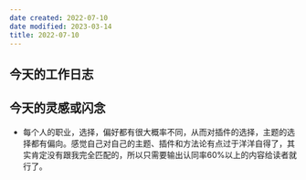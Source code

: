 ```yaml
---
date created: 2022-07-10
date modified: 2023-03-14
title: 2022-07-10
---
```


## 今天的工作日志

## 今天的灵感或闪念

- 每个人的职业，选择，偏好都有很大概率不同，从而对插件的选择，主题的选择都有偏向。感觉自己对自己的主题、插件和方法论有点过于洋洋自得了，其实肯定没有跟我完全匹配的，所以只需要输出认同率60%以上的内容给读者就行了。
